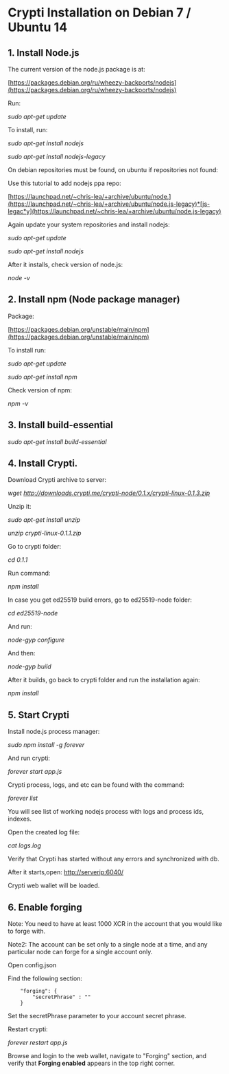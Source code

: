 # Crypti Installation on Debian 7 / Ubuntu 14

## 1. Install Node.js

The current version of the node.js package is at:

[https://packages.debian.org/ru/wheezy-backports/nodejs](https://packages.debian.org/ru/wheezy-backports/nodejs)

Run: 

*sudo apt-get update*

To install, run:

*sudo apt-get install nodejs*

*sudo apt-get install nodejs-legacy*

On debian repositories must be found, on ubuntu if repositories not found:

Use this tutorial to add nodejs ppa repo:

[https://launchpad.net/~chris-lea/+archive/ubuntu/node.](https://launchpad.net/~chris-lea/+archive/ubuntu/node.js-legacy)*[js-legac*y](https://launchpad.net/~chris-lea/+archive/ubuntu/node.js-legacy)

Again update your system repositories and install nodejs:

*sudo apt-get update*

*sudo apt-get install nodejs*

After it installs, check version of node.js:

*node -v*

## 2. Install npm (Node package manager)

Package:

[https://packages.debian.org/unstable/main/npm](https://packages.debian.org/unstable/main/npm)

To install run:

*sudo apt-get update*

*sudo apt-get install npm*

Check version of npm:

*npm -v*

## 3.  Install build-essential

*sudo apt-get install build-essential*

## 4. Install Crypti.

Download Crypti archive to server:

*wget http://downloads.crypti.me/crypti-node/0.1.x/crypti-linux-0.1.3.zip*

Unzip it:

*sudo apt-get install unzip*

*unzip crypti-linux-0.1.1.zip*

Go to crypti folder:

*cd 0.1.1*

Run command:

*npm install*

In case you get ed25519 build errors, go to ed25519-node folder:

*cd ed25519-node*

And run:

*node-gyp configure*

And then:

*node-gyp build*

After it builds, go back to crypti folder and run the installation again:

*npm install*

## 5. Start Crypti

Install node.js process manager:

*sudo npm install -g forever*

And run crypti:

*forever start app.js*

Crypti process, logs, and etc can be found with the command:

*forever list*

You will see list of working nodejs process with logs and process ids, indexes.

Open the created log file:

*cat logs.log*

Verify that Crypti has started without any errors and synchronized with db.

After it starts,open: [http://serverip:6040/](http://serverip:6040/)

Crypti web wallet will be loaded.


## 6. Enable forging

Note: You need to have at least 1000 XCR in the account that you would like to forge with.

Note2: The account can be set only to a single node at a time, and any particular node can forge for a single account only.

Open config.json

Find the following section:

        "forging": {
            "secretPhrase" : ""
        }

Set the secretPhrase parameter to your account secret phrase.

Restart crypti:

*forever restart app.js*

Browse and login to the web wallet, navigate to "Forging" section, and verify that **Forging enabled** appears
in the top right corner.